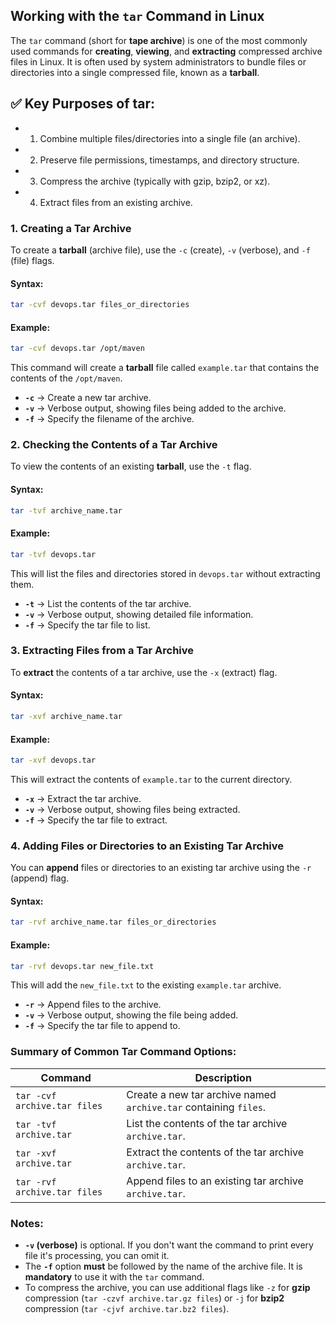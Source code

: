 
## **Working with the `tar` Command in Linux**

The `tar` command (short for **tape archive**) is one of the most commonly used commands for **creating**, **viewing**, and **extracting** compressed archive files in Linux. It is often used by system administrators to bundle files or directories into a single compressed file, known as a **tarball**.

## ✅ Key Purposes of tar:
- 1.	Combine multiple files/directories into a single file (an archive).
- 2.	Preserve file permissions, timestamps, and directory structure.
- 3.	Compress the archive (typically with gzip, bzip2, or xz).
- 4.	Extract files from an existing archive.

### **1. Creating a Tar Archive**

To create a **tarball** (archive file), use the `-c` (create), `-v` (verbose), and `-f` (file) flags.

#### **Syntax:**
```sh
tar -cvf devops.tar files_or_directories
```

#### **Example:**
```sh
tar -cvf devops.tar /opt/maven
```
This command will create a **tarball** file called `example.tar` that contains the contents of the `/opt/maven`.

- **`-c`** → Create a new tar archive.
- **`-v`** → Verbose output, showing files being added to the archive.
- **`-f`** → Specify the filename of the archive.

### **2. Checking the Contents of a Tar Archive**

To view the contents of an existing **tarball**, use the `-t` flag.

#### **Syntax:**
```sh
tar -tvf archive_name.tar
```

#### **Example:**
```sh
tar -tvf devops.tar
```
This will list the files and directories stored in `devops.tar` without extracting them.

- **`-t`** → List the contents of the tar archive.
- **`-v`** → Verbose output, showing detailed file information.
- **`-f`** → Specify the tar file to list.

### **3. Extracting Files from a Tar Archive**

To **extract** the contents of a tar archive, use the `-x` (extract) flag.

#### **Syntax:**
```sh
tar -xvf archive_name.tar
```

#### **Example:**
```sh
tar -xvf devops.tar
```
This will extract the contents of `example.tar` to the current directory.

- **`-x`** → Extract the tar archive.
- **`-v`** → Verbose output, showing files being extracted.
- **`-f`** → Specify the tar file to extract.

### **4. Adding Files or Directories to an Existing Tar Archive**

You can **append** files or directories to an existing tar archive using the `-r` (append) flag.

#### **Syntax:**
```sh
tar -rvf archive_name.tar files_or_directories
```

#### **Example:**
```sh
tar -rvf devops.tar new_file.txt
```
This will add the `new_file.txt` to the existing `example.tar` archive.

- **`-r`** → Append files to the archive.
- **`-v`** → Verbose output, showing the file being added.
- **`-f`** → Specify the tar file to append to.

### **Summary of Common Tar Command Options:**

| Command | Description                                      |
|---------|--------------------------------------------------|
| `tar -cvf archive.tar files` | Create a new tar archive named `archive.tar` containing `files`. |
| `tar -tvf archive.tar`      | List the contents of the tar archive `archive.tar`. |
| `tar -xvf archive.tar`      | Extract the contents of the tar archive `archive.tar`. |
| `tar -rvf archive.tar files` | Append files to an existing tar archive `archive.tar`. |


### **Notes:**

- **`-v` (verbose)** is optional. If you don't want the command to print every file it's processing, you can omit it.
- The **`-f`** option **must** be followed by the name of the archive file. It is **mandatory** to use it with the `tar` command.
- To compress the archive, you can use additional flags like `-z` for **gzip** compression (`tar -czvf archive.tar.gz files`) or `-j` for **bzip2** compression (`tar -cjvf archive.tar.bz2 files`).
